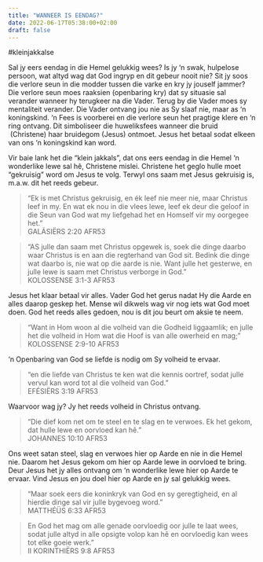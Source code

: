 ```yaml
---
title: "WANNEER IS EENDAG?"
date: 2022-06-17T05:38:00+02:00
draft: false
---
```

<html>
 <head></head>
 <body>
  <p>#kleinjakkalse</p>
  <p>Sal jy eers eendag in die Hemel gelukkig wees? Is jy ‘n swak, hulpelose persoon, wat altyd wag dat God ingryp en dit gebeur nooit nie? Sit jy soos die verlore seun in die modder tussen die varke en kry jy jouself jammer? Die verlore seun moes raaksien (openbaring kry) dat sy situasie sal verander wanneer hy terugkeer na die Vader. Terug by die Vader moes sy mentaliteit verander. Die Vader ontvang jou nie as Sy slaaf nie, maar as ‘n koningskind. ‘n Fees is voorberei en die verlore seun het pragtige klere en ‘n ring ontvang. Dit simboliseer die huweliksfees wanneer die bruid &nbsp;(Christene) haar bruidegom (Jesus) ontmoet. Jesus het betaal sodat elkeen van ons ‘n koningskind kan word.</p>
  <p>Vir baie lank het die “klein jakkals”, dat ons eers eendag in die Hemel ‘n wonderlike lewe sal hê, Christene mislei. Christene het geglo hulle moet “gekruisig” word om Jesus te volg. Terwyl ons saam met Jesus gekruisig is, m.a.w. dit het reeds gebeur.</p>
  <blockquote>
   <p>“Ek is met Christus gekruisig, en ék leef nie meer nie, maar Christus leef in my. En wat ek nou in die vlees lewe, leef ek deur die geloof in die Seun van God wat my liefgehad het en Homself vir my oorgegee het.”<br>‭‭GALÁSIËRS‬ ‭2:20‬ ‭AFR53‬‬</p>
  </blockquote>
  <blockquote>
   <p>“AS julle dan saam met Christus opgewek is, soek die dinge daarbo waar Christus is en aan die regterhand van God sit. Bedink die dinge wat daarbo is, nie wat op die aarde is nie. Want julle het gesterwe, en julle lewe is saam met Christus verborge in God.”<br>‭‭KOLOSSENSE‬ ‭3:1-3‬ ‭AFR53</p>
  </blockquote>
  <p>Jesus het klaar betaal vir alles. Vader God het gerus nadat Hy die Aarde en alles daarop geskep het. Mense wil dikwels wag vir nog iets wat God moet doen. God het reeds alles gedoen, nou is dit jou beurt om aksie te neem.</p>
  <blockquote>
   <p>“Want in Hom woon al die volheid van die Godheid liggaamlik; en julle het die volheid in Hom wat die Hoof is van alle owerheid en mag;”<br>‭‭KOLOSSENSE‬ ‭2:9-10‬ ‭AFR53‬‬</p>
  </blockquote>
  <p>‘n Openbaring van God se liefde is nodig om Sy volheid te ervaar.</p>
  <blockquote>
   <p>“en die liefde van Christus te ken wat die kennis oortref, sodat julle vervul kan word tot al die volheid van God.”<br>‭‭EFÉSIËRS‬ ‭3:19‬ ‭AFR53‬‬</p>
  </blockquote>
  <p>Waarvoor wag jy? Jy het reeds volheid in Christus ontvang.</p>
  <blockquote>
   <p>“Die dief kom net om te steel en te slag en te verwoes. Ek het gekom, dat hulle lewe en oorvloed kan hê.”<br>‭‭JOHANNES‬ ‭10:10‬ ‭AFR53‬‬</p>
  </blockquote>
  <p>Ons weet satan steel, slag en verwoes hier op Aarde en nie in die Hemel nie. Daarom het Jesus gekom om hier op Aarde lewe in oorvloed te bring. Deur Jesus het jy alles ontvang om ‘n wonderlike lewe hier op Aarde te ervaar. Vind Jesus en jou doel hier op Aarde en jy sal gelukkig wees.</p>
  <blockquote>
   <p>“Maar soek eers die koninkryk van God en sy geregtigheid, en al hierdie dinge sal vir julle bygevoeg word.”<br>‭‭MATTHÉÜS‬ ‭6:33‬ ‭AFR53‬‬</p>
  </blockquote>
  <blockquote>
   <p>En God het mag om alle genade oorvloedig oor julle te laat wees, sodat julle altyd in alle opsigte volop kan hê en oorvloedig kan wees tot elke goeie werk.”<br>‭‭II KORINTHIËRS‬ ‭9:8‬ ‭AFR53‬‬</p>
  </blockquote>
 </body>
</html>